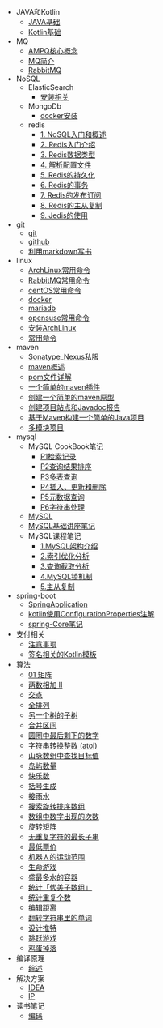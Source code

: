 - JAVA和Kotlin
  - [JAVA基础](././JAVA和Kotlin/JAVA基础.md)
  - [Kotlin基础](././JAVA和Kotlin/Kotlin基础.md)
- MQ
  - [AMPQ核心概念](././MQ/AMPQ核心概念.md)
  - [MQ简介](././MQ/MQ简介.md)
  - [RabbitMQ](././MQ/RabbitMQ.md)
- NoSQL
  - ElasticSearch
    - [安装相关](././NoSQL/ElasticSearch/安装相关.md)
  - MongoDb
    - [docker安装](././NoSQL/MongoDb/docker安装.md)
  - redis
    - [1. NoSQL入门和概述](././NoSQL/redis/1.%20NoSQL入门和概述.md)
    - [2. Redis入门介绍](././NoSQL/redis/2.%20Redis入门介绍.md)
    - [3. Redis数据类型](././NoSQL/redis/3.%20Redis数据类型.md)
    - [4. 解析配置文件](././NoSQL/redis/4.%20解析配置文件.md)
    - [5. Redis的持久化](././NoSQL/redis/5.%20Redis的持久化.md)
    - [6. Redis的事务](././NoSQL/redis/6.%20Redis的事务.md)
    - [7. Redis的发布订阅](././NoSQL/redis/7.%20Redis的发布订阅.md)
    - [8. Redis的主从复制](././NoSQL/redis/8.%20Redis的主从复制.md)
    - [9. Jedis的使用](././NoSQL/redis/9.%20Jedis的使用.md)
- git
  - [git](././git/git.md)
  - [github](././git/github.md)
  - [利用markdown写书](././git/利用markdown写书.md)
- linux
  - [ArchLinux常用命令](././linux/ArchLinux常用命令.md)
  - [RabbitMQ常用命令](././linux/RabbitMQ常用命令.md)
  - [centOS常用命令](././linux/centOS常用命令.md)
  - [docker](././linux/docker.md)
  - [mariadb](././linux/mariadb.md)
  - [opensuse常用命令](././linux/opensuse常用命令.md)
  - [安装ArchLinux](././linux/安装ArchLinux.md)
  - [常用命令](././linux/常用命令.md)
- maven
  - [Sonatype_Nexus私服](././maven/Sonatype_Nexus私服.md)
  - [maven概述](././maven/maven概述.md)
  - [pom文件详解](././maven/pom文件详解.md)
  - [一个简单的maven插件](././maven/一个简单的maven插件.md)
  - [创建一个简单的maven原型](././maven/创建一个简单的maven原型.md)
  - [创建项目站点和Javadoc报告](././maven/创建项目站点和Javadoc报告.md)
  - [基于Maven构建一个简单的Java项目](././maven/基于Maven构建一个简单的Java项目.md)
  - [多模块项目](././maven/多模块项目.md)
- mysql
  - MySQL CookBook笔记
    - [P1检索记录](././mysql/MySQL%20CookBook笔记/P1检索记录.md)
    - [P2查询结果排序](././mysql/MySQL%20CookBook笔记/P2查询结果排序.md)
    - [P3多表查询](././mysql/MySQL%20CookBook笔记/P3多表查询.md)
    - [P4插入、更新和删除](././mysql/MySQL%20CookBook笔记/P4插入、更新和删除.md)
    - [P5元数据查询](././mysql/MySQL%20CookBook笔记/P5元数据查询.md)
    - [P6字符串处理](././mysql/MySQL%20CookBook笔记/P6字符串处理.md)
  - [MySQL](././mysql/MySQL.md)
  - [MySQL基础讲座笔记](././mysql/MySQL基础讲座笔记.md)
  - MySQL课程笔记
    - [1.MySQL架构介绍](././mysql/MySQL课程笔记/1.MySQL架构介绍.md)
    - [2.索引优化分析](././mysql/MySQL课程笔记/2.索引优化分析.md)
    - [3.查询截取分析](././mysql/MySQL课程笔记/3.查询截取分析.md)
    - [4.MySQL锁机制](././mysql/MySQL课程笔记/4.MySQL锁机制.md)
    - [5.主从复制](././mysql/MySQL课程笔记/5.主从复制.md)
- spring-boot
  - [SpringApplication](././spring-boot/SpringApplication.md)
  - [kotlin使用ConfigurationProperties注解](././spring-boot/kotlin使用ConfigurationProperties注解.md)
  - [spring-Core笔记](././spring-boot/spring-Core笔记.md)
- 支付相关
  - [注意事项](././支付相关/注意事项.md)
  - [签名相关的Kotlin模板](././支付相关/签名相关的Kotlin模板.md)
- 算法
  - [01 矩阵](././算法/01%20矩阵.md)
  - [两数相加 II](././算法/两数相加%20II.md)
  - [交点](././算法/交点.md)
  - [全排列](././算法/全排列.md)
  - [另一个树的子树](././算法/另一个树的子树.md)
  - [合并区间](././算法/合并区间.md)
  - [圆圈中最后剩下的数字](././算法/圆圈中最后剩下的数字.md)
  - [字符串转换整数 (atoi)](././算法/字符串转换整数%20(atoi).md)
  - [山脉数组中查找目标值](././算法/山脉数组中查找目标值.md)
  - [岛屿数量](././算法/岛屿数量.md)
  - [快乐数](././算法/快乐数.md)
  - [括号生成](././算法/括号生成.md)
  - [接雨水](././算法/接雨水.md)
  - [搜索旋转排序数组](././算法/搜索旋转排序数组.md)
  - [数组中数字出现的次数](././算法/数组中数字出现的次数.md)
  - [旋转矩阵](././算法/旋转矩阵.md)
  - [无重复字符的最长子串](././算法/无重复字符的最长子串.md)
  - [最低票价](././算法/最低票价.md)
  - [机器人的运动范围](././算法/机器人的运动范围.md)
  - [生命游戏](././算法/生命游戏.md)
  - [盛最多水的容器](././算法/盛最多水的容器.md)
  - [统计「优美子数组」](././算法/统计「优美子数组」.md)
  - [统计重复个数](././算法/统计重复个数.md)
  - [编辑距离](././算法/编辑距离.md)
  - [翻转字符串里的单词](././算法/翻转字符串里的单词.md)
  - [设计推特](././算法/设计推特.md)
  - [跳跃游戏](././算法/跳跃游戏.md)
  - [鸡蛋掉落](././算法/鸡蛋掉落.md)
- 编译原理
  - [综述](././编译原理/综述.md)
- 解决方案
  - [IDEA](././解决方案/IDEA.md)
  - [IP](././解决方案/IP.md)
- 读书笔记
  - [编码](././读书笔记/编码.md)
